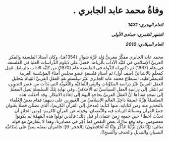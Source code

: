 <h1 dir="rtl">وفاةُ محمد عابد الجابري .</h1>

<h5 dir="rtl">العام الهجري:  1431

الشهر القمري: جمادى الأولى

العام الميلادي: 2010</h5>

<p dir="rtl">محمد عابد الجابري مفكِّرٌ مغربيٌّ وُلِد غُرَّةَ شوالٍ (1354هـ)، وكان أستاذَ الفلسفة والفكرِ العربيِّ الإسلامي في كليَّة الآداب بالرباط. حَصَل على دُبلوم الدِّراسات العليا في الفلسفة في عامَ (1967) ثم دكتوراه الدَّولة في الفلسفة عامَ (1970) من كليَّة الآداب بالرباط. عَمِل كمعلِّمٍ بالابتدائيِّ (صف أول) ثم أستاذِ فلسفةٍ عضوِ مجلسِ أُمناءِ المؤسَّسة العربية للديمقراطية. استطاع محمد عابد الجابري عَبْرَ سِلسلةِ نقدِ العقلِ العربيِّ القِيامَ بتَحليلِ العقل العربيِّ عَبْرَ دِراسةِ المكوِّناتِ والبِنَى الثَّقافيَّةِ واللُّغَويَّةِ التي بَدَأت من عصر التدوين، ثم انتَقَل إلى دِراسةِ العقل السياسيِّ ثم الأخلاقيِّ، وفي نهايةِ تِلكَ السلسلةِ يَصِل المعلِّمُ إلى نتيجةٍ مَفادُها أنَّ العقلَ العربيَّ بحاجةٍ اليومَ إلى إعادَةِ الابتِكارِ. وقد أحدَثَت هذه السلسلةُ هِزَّةً عَميقةً داخِلَ العالَمِ الإسلاميِّ من الغَيورين على دينهِم؛ فقام بعضُ العُلَماءِ بالتحذيرِ منه ومن كتاباتِه، منها كتابه: (مدخل إلى القرآن الكريم)، الذي تضمَّن فصلًا بعُنوان جمعُ القرآن ومسألةُ الزيادةِ فيه والنُّقصانِ، وقوله عن القرآن الكريم: (ومن الجائِزِ أن تحدُث أخطاءٌ حين جمعِه زمنَ عثمان أو قبل ذلك؛ فالذين تولَّوا هذه المُهِمَّةَ لم يكونوا معصومين، وقد وقع تدارُكُ بعضِ النقصِ كما ذُكِر في مصادِرنا، وهذا لا يتعارَضُ مع قوله تعالى: {إِنَّا نَحْنُ نَزَّلْنَا الذِّكْرَ وَإِنَّا لَهُ لَحَافِظُونَ} [الحجر: 9]؛ فالقرآن نفسُه ينصُّ على إمكانيَّةِ النسيانِ والتبديلِ والحذفِ والنسخِ!).</p></br>
